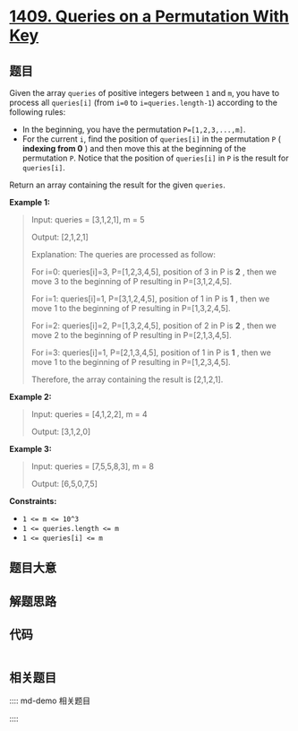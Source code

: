 # [1409. Queries on a Permutation With Key](https://leetcode.com/problems/queries-on-a-permutation-with-key)

## 题目

Given the array `queries` of positive integers between `1` and `m`, you have
to process all `queries[i]` (from `i=0` to `i=queries.length-1`) according to
the following rules:

  * In the beginning, you have the permutation `P=[1,2,3,...,m]`.
  * For the current `i`, find the position of `queries[i]` in the permutation `P` ( **indexing from 0** ) and then move this at the beginning of the permutation `P`. Notice that the position of `queries[i]` in `P` is the result for `queries[i]`.

Return an array containing the result for the given `queries`.



**Example 1:**

> Input: queries = [3,1,2,1], m = 5
> 
> Output: [2,1,2,1] 
> 
> Explanation: The queries are processed as follow: 
> 
> For i=0: queries[i]=3, P=[1,2,3,4,5], position of 3 in P is **2** , then we move 3 to the beginning of P resulting in P=[3,1,2,4,5]. 
> 
> For i=1: queries[i]=1, P=[3,1,2,4,5], position of 1 in P is **1** , then we move 1 to the beginning of P resulting in P=[1,3,2,4,5]. 
> 
> For i=2: queries[i]=2, P=[1,3,2,4,5], position of 2 in P is **2** , then we move 2 to the beginning of P resulting in P=[2,1,3,4,5]. 
> 
> For i=3: queries[i]=1, P=[2,1,3,4,5], position of 1 in P is **1** , then we move 1 to the beginning of P resulting in P=[1,2,3,4,5]. 
> 
> Therefore, the array containing the result is [2,1,2,1].  

**Example 2:**

> Input: queries = [4,1,2,2], m = 4
> 
> Output: [3,1,2,0]

**Example 3:**

> Input: queries = [7,5,5,8,3], m = 8
> 
> Output: [6,5,0,7,5]

**Constraints:**

  * `1 <= m <= 10^3`
  * `1 <= queries.length <= m`
  * `1 <= queries[i] <= m`


## 题目大意

## 解题思路

## 代码

```javascript

```

## 相关题目

:::: md-demo 相关题目

::::
